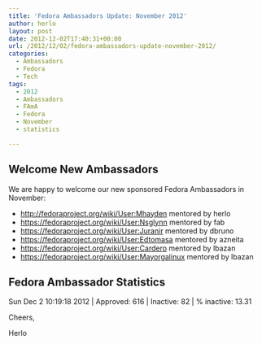 ```yaml
---
title: 'Fedora Ambassadors Update: November 2012'
author: herlo
layout: post
date: 2012-12-02T17:40:31+00:00
url: /2012/12/02/fedora-ambassadors-update-november-2012/
categories:
  - Ambassadors
  - Fedora
  - Tech
tags:
  - 2012
  - Ambassadors
  - FAmA
  - Fedora
  - November
  - statistics

---
```

## Welcome New Ambassadors

We are happy to welcome our new sponsored Fedora Ambassadors in November:

  * <http://fedoraproject.org/wiki/User:Mhayden> mentored by herlo
  * <https://fedoraproject.org/wiki/User:Nsglynn> mentored by fab
  * <https://fedoraproject.org/wiki/User:Juranir> mentored by dbruno
  * <https://fedoraproject.org/wiki/User:Edtomasa> mentored by azneita
  * <https://fedoraproject.org/wiki/User:Cardero> mentored by lbazan
  * <https://fedoraproject.org/wiki/User:Mayorgalinux> mentored by lbazan

## Fedora Ambassador Statistics

<div>
  <div style="width: 570px" class="wp-caption alignnone">
    <p class="wp-caption-text">
      Sun Dec 2 10:19:18 2012 | Approved: 616 | Inactive: 82 | % inactive: 13.31
    </p>
  </div>
</div>

Cheers,

Herlo

